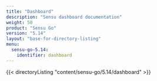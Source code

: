 ```yaml
---
title: "Dashboard"
description: "Sensu dashboard documentation"
weight: 50
product: "Sensu Go"
version: "5.14"
layout: "base-for-directory-listing"
menu:
  sensu-go-5.14:
    identifier: dashboard
---
```


{{< directoryListing "content/sensu-go/5.14/dashboard" >}}
